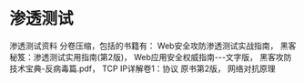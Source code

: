 # 渗透测试
渗透测试资料
分卷压缩，包括的书籍有：
Web安全攻防渗透测试实战指南，
黑客秘笈：渗透测试实用指南(第2版)，
Web应用安全权威指南---文字版，
黑客攻防技术宝典-反病毒篇.pdf，
TCP IP详解卷1：协议 原书第2版，
网络对抗原理
